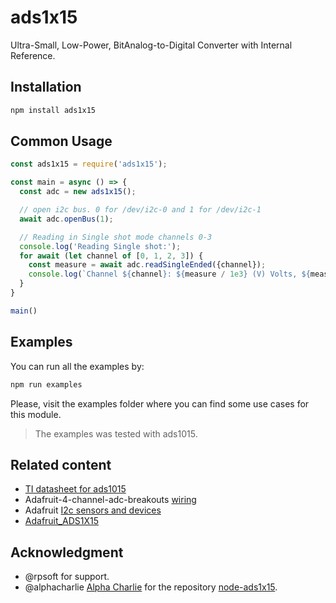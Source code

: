 # ads1x15
Ultra-Small, Low-Power, BitAnalog-to-Digital Converter with Internal Reference.

## Installation

```sh
npm install ads1x15
```

## Common Usage


```js
const ads1x15 = require('ads1x15');

const main = async () => {
  const adc = new ads1x15();

  // open i2c bus. 0 for /dev/i2c-0 and 1 for /dev/i2c-1
  await adc.openBus(1);

  // Reading in Single shot mode channels 0-3
  console.log('Reading Single shot:');
  for await (let channel of [0, 1, 2, 3]) {
    const measure = await adc.readSingleEnded({channel});
    console.log(`Channel ${channel}: ${measure / 1e3} (V) Volts, ${measure} (mV) mili Volts`);
  }
}

main()
```

## Examples

You can run all the examples by:

```sh
npm run examples
```

Please, visit the examples folder where you can find some use cases for this module.
> The examples was tested with ads1015.

## Related content

- [TI datasheet for ads1015](https://www.ti.com/lit/ds/symlink/ads1015.pdf)
- Adafruit-4-channel-adc-breakouts [wiring](https://learn.adafruit.com/adafruit-4-channel-adc-breakouts/python-circuitpython)
- Adafruit [I2c sensors and devices](https://learn.adafruit.com/circuitpython-on-raspberrypi-linux/i2c-sensors-and-devices)
- [Adafruit_ADS1X15](https://github.com/adafruit/Adafruit_ADS1X15)

## Acknowledgment

- @rpsoft for support.
- @alphacharlie [Alpha Charlie](https://github.com/alphacharlie) for the repository [node-ads1x15](https://github.com/alphacharlie/node-ads1x15).
